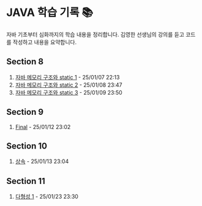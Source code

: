 # JAVA 학습 기록 📚

자바 기초부터 심화까지의 학습 내용을 정리합니다.
김영한 선생님의 강의를 듣고 코드를 작성하고 내용을 요약합니다.

## Section 8
1. [자바 메모리 구조와 static 1](src/Section8/8-1.md) - 25/01/07 22:13
2. [자바 메모리 구조와 static 2](src/Section8/8-2.md) - 25/01/08 23:47
3. [자바 메모리 구조와 static 3](src/Section8/8-3.md) - 25/01/09 23:50

## Section 9
1. [Final](src/Section9/9-1.md) - 25/01/12 23:02

## Section 10
1. [상속](src/Section10/10-1.md) - 25/01/13 23:04

## Section 11
1. [다형성 1](src/Section11/11-1.md) - 25/01/23 23:30

